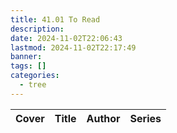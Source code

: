 ```yaml
---
title: 41.01 To Read
description: 
date: 2024-11-02T22:06:43
lastmod: 2024-11-02T22:17:49
banner: 
tags: []
categories:
  - tree
---
```

  
| Cover | Title | Author | Series |  
| ----- | ----- | ------ | ------ |  
  
